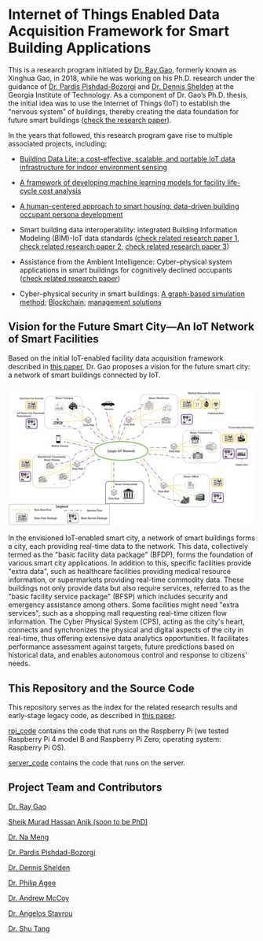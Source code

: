 # Internet of Things Enabled Data Acquisition Framework for Smart Building Applications
This is a research program initiated by [Dr. Ray Gao](http://www.ray-gao.com/), formerly known as Xinghua Gao, in 2018, while he was working on his Ph.D. research under the guidance of [Dr. Pardis Pishdad-Bozorgi](https://bc.gatech.edu/people/pardis-pishdad-bozorgi) and [Dr. Dennis Shelden](https://www.case.rpi.edu/people/dennis-shelded) at the Georgia Institute of Technology. As a component of Dr. Gao’s Ph.D. thesis, the initial idea was to use the Internet of Things (IoT) to establish the “nervous system” of buildings, thereby creating the data foundation for future smart buildings ([check the research paper](Papers/IoT_Framework.pdf)). 

In the years that followed, this research program gave rise to multiple associated projects, including:

- [Building Data Lite: a cost-effective, scalable, and portable IoT data infrastructure for indoor environment sensing](https://github.com/anik801/data_collection)

- [A framework of developing machine learning models for facility life-cycle cost analysis](https://github.com/XinghuaGao/life-cycle-cost)

- [A human-centered approach to smart housing: data-driven building occupant persona development](https://github.com/XinghuaGao/smart-housing)
  
- Smart building data interoperability: integrated Building Information Modeling (BIM)-IoT data standards ([check related research paper 1](Papers/BACnet-IFC.pdf), [check related research paper 2](Papers/building-iot.pdf), [check related research paper 3](Papers/2019_Framework.pdf))
  
- Assistance from the Ambient Intelligence: Cyber–physical system applications in smart buildings for cognitively declined occupants ([check related research paper](Papers/Ambient_Intelligence.pdf))

- Cyber–physical security in smart buildings: [A graph-based simulation method](Papers/2022_graph.pdf); [Blockchain](Papers/2020_blockchain.pdf); [management solutions](Papers/2022_management.pdf)

## Vision for the Future Smart City—An IoT Network of Smart Facilities

Based on the initial IoT-enabled facility data acquisition framework described in [this paper](Papers/IoT_Framework.pdf), Dr. Gao proposes a vision for the future smart city: a network of smart buildings connected by IoT.

![the_figure](Image/envisioned-smart-city.jpg)

In the envisioned IoT-enabled smart city, a network of smart buildings forms a city, each providing real-time data to the network. This data, collectively termed as the "basic facility data package" (BFDP), forms the foundation of various smart city applications. In addition to this, specific facilities provide "extra data", such as healthcare facilities providing medical resource information, or supermarkets providing real-time commodity data. These buildings not only provide data but also require services, referred to as the "basic facility service package" (BFSP) which includes security and emergency assistance among others. Some facilities might need "extra services", such as a shopping mall requesting real-time citizen flow information. The Cyber Physical System (CPS), acting as the city's heart, connects and synchronizes the physical and digital aspects of the city in real-time, thus offering extensive data analytics opportunities. It facilitates performance assessment against targets, future predictions based on historical data, and enables autonomous control and response to citizens' needs.

## This Repository and the Source Code

This repository serves as the index for the related research results and early-stage legacy code, as described in [this paper](Papers/IoT_Framework.pdf).

[rpi_code](rpi_code) contains the code that runs on the Raspberry Pi (we tested Raspberry Pi 4 model B and Raspberry Pi Zero; operating system: Raspberry Pi OS). 

[server_code](server_code) contains the code that runs on the server.

## Project Team and Contributors

[Dr. Ray Gao](http://www.ray-gao.com/)

[Sheik Murad Hassan Anik (soon to be PhD)](https://www.linkedin.com/in/anik801/)

[Dr. Na Meng](https://people.cs.vt.edu/nm8247/)

[Dr. Pardis Pishdad-Bozorgi](https://bc.gatech.edu/people/pardis-pishdad-bozorgi)

[Dr. Dennis Shelden](https://www.case.rpi.edu/people/dennis-shelded)

[Dr. Philip Agee](https://www.bc.vt.edu/people/agee)

[Dr. Andrew McCoy](https://www.bc.vt.edu/people/mccoy)

[Dr. Angelos Stavrou](https://computing.ece.vt.edu/~angelos/)

[Dr. Shu Tang](https://www.xjtlu.edu.cn/en/departments/academic-departments/civil-engineering/staff/shu-tang)

